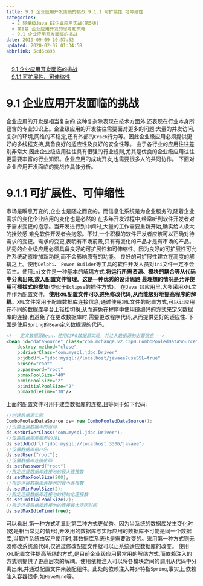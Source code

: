 ```yaml
---
title: 9.1 企业应用开发面临的挑战 9.1.1 可扩展性 可伸缩性
categories: 
  - 2 轻量级Java EE企业应用实战(第5版)
  - 第9章 企业应用开发的思考和策略
  - 9.1 企业应用开发面临的挑战
date: 2019-09-09 10:57:52
updated: 2020-02-07 01:34:58
abbrlink: 5cd6c893
---
```

<div id='my_toc'><a href="/JavaReadingNotes/5cd6c893/#9-1-企业应用开发面临的挑战" class="header_1">9.1 企业应用开发面临的挑战</a>&nbsp;<br><a href="/JavaReadingNotes/5cd6c893/#9-1-1-可扩展性、可伸缩性" class="header_1">9.1.1 可扩展性、可伸缩性</a>&nbsp;<br></div>
<style>.header_1{margin-left: 1em;}.header_2{margin-left: 2em;}.header_3{margin-left: 3em;}.header_4{margin-left: 4em;}.header_5{margin-left: 5em;}.header_6{margin-left: 6em;}</style>
<!--more-->
<script>if (navigator.platform.search('arm')==-1){document.getElementById('my_toc').style.display = 'none';}var e,p = document.getElementsByTagName('p');while (p.length>0) {e = p[0];e.parentElement.removeChild(e);}</script>

<!--end-->
<!--SSTStart-->
# 9.1 企业应用开发面临的挑战 #
企业应用的开发是相当复杂的,这种复杂除表现在技术方面外,还表现在行业本身所蕴含的专业知识上。企业级应用的开发往往需要面对更多的问题:大量的并发访问,复杂的环境,网络的不稳定,还有外部的`Crack`行为等。因此企业级应用必须提供更好的多线程支持,具备良好的适应性及良好的安全性等。
由于各行业的应用往往差别非常大,因此企业级应用往往具有很强的行业规则,尤其是优良的企业级应用往往更需要丰富的行业知识。企业应用的成功开发,也需要很多人的共同协作。
下面对企业应用开发面临的挑战作具体分析。
# 9.1.1 可扩展性、可伸缩性 #
市场是瞬息万变的,企业也是随之而变的。而信息化系统是为企业服务的,随着企业需求的变化企业应用的变化也是必然的
在多年开发过程中,经常听到软件开发者对于需求变更的抱怨。当开发进行到中间时,大量的工作需要重新开始,确实给人极大的挫败感,难免软件开发者会抱怨。不过,一个积极的软件开发者应该可以正确对待需求的变更。需求的变更,表明有市场前景,只有有变化的产品才是有市场的产品。
优秀的企业级应用必须具备良好的可扩展性和可伸缩性。因为良好的可扩展性可允许系统动态增加新功能,而不会影响原有的功能。
良好的可扩展性建立在高度的解耦之上。使用`Delphi`、 `Power Builder`等工具的软件开发人员对`ini`文件一定不会陌生。使用`ini`文件是一种基本的解耦方式,**将运行所需资源、模块的耦合等从代码中分离出来,放入配置文件管理。这是一种优秀的设计思路**,**最理想的情况是允许使用可插拔式的模块**(类似于`Eclipse`的插件方式)。
在`Java EE`应用里,大多采用`XML`文件作为配置文件。**使用`XML`配置文件可以避免修改代码,从而能极好地提高程序的解耦**。`XML`文件常用于配置数据库连接信息,通过使用`XML`文件的配置方式,可以让应用在不同的数据库平台上轻松切换;从而避免在程序中使用硬编码的方式来定义数据库的连接,也避免了在更改数据库时,需要更改程序代码,从而提供更好的适应性.
下面是使用`Spring`的`Bean`定义数据源的代码。
```xml
<!-- 定义数据源Bean，使用C3P0数据源实现，并注入数据源的必要信息 -->
<bean id="dataSource" class="com.mchange.v2.c3p0.ComboPooledDataSource"
    destroy-method="close"
    p:driverClass="com.mysql.jdbc.Driver"
    p:jdbcUrl="jdbc:mysql://localhost/javaee?useSSL=true"
    p:user="root"
    p:password="root"
    p:maxPoolSize="40"
    p:minPoolSize="2"
    p:initialPoolSize="2"
    p:maxIdleTime="30"/>
```
上面的配置文件可用于建立数据库的连接,且等同于如下代码:
```java
//创建数据源实例
ComboPooledDataSource ds= new ComboPooledDataSource();
//设置连接数据库的驱动
ds.setDriverClass("com.mysql.jdbc.Driver");
//设置数据库库服务的URL 
ds.setJdbcUrl("jdbc:mysql://localhost:3306/javaee")
//设置数据库用户名
ds.setUser("root");
//设置数据库连接密码
ds.setPassword("root")
//指定连接数据库连接池的最大连接数
ds.setMaxPoolSize(200);
//指定连接数据库连接池的最小连接数
ds.setMinPoolSize(2);
//指定连接数据库连接池的初始化连接数
ds.setInitialPoolSize(2);
//指定连接数据库连接池的连接最大空闲时间
ds.setMaxIdleTime(true);
```
可以看出,第一种方式明显比第二种方式更优秀。因为当系统的数据库发生变化时(这是相当常见的情形),开发用的数据库与实际应用的数据库不可能是同一个数据库,当软件系统由客户使用时,其数据库系统也是需要改变的。采用第一种方式则无须修改系统源代码,仅通过修改配置文件就可以让系统适应数据库的改变。
使用`XML`配置文件提高解耦的方式,是目前企业级应用最常用的解耦方式,而依赖注入的方式则提供了更高层次的解耦。使用依赖注入可以将各模块之间的调用从代码中分离出来,并通过配置文件来装配组件。此处的依赖注入并非特指`Spring`,事实上,依赖注入容器很多,如`HiveMind`等。

<!--SSTStop-->

